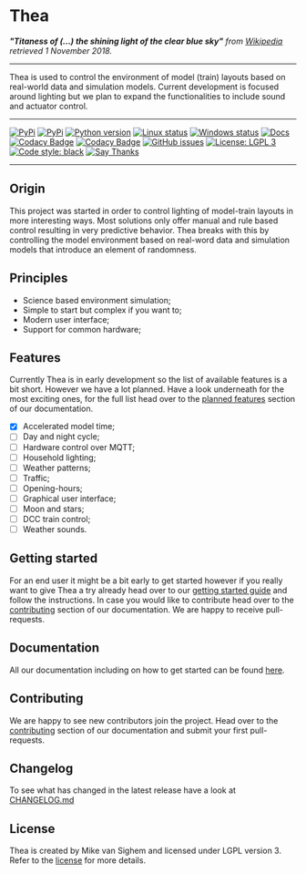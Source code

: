 # Thea

***"Titaness of (...) the shining light of the clear blue sky"**
from [Wikipedia](https://en.wikipedia.org/wiki/Thea) retrieved 1 November 2018.*

---

Thea is used to control the environment of model (train) layouts based
on real-world data and simulation models. Current development is focused
around lighting but we plan to expand the functionalities to include sound and actuator control.

---

[![PyPi](https://img.shields.io/pypi/status/thea.svg)](https://pypi.org/project/thea/)
[![PyPi](https://img.shields.io/pypi/v/thea.svg)](https://pypi.org/project/thea/)
[![Python version](https://img.shields.io/pypi/pyversions/thea.svg)](https://www.python.org/downloads/)
[![Linux status](https://img.shields.io/travis/com/mikevansighem/thea/master.svg?label=linux)](https://travis-ci.com/mikevansighem/thea)
[![Windows status](https://img.shields.io/appveyor/ci/mikevansighem/theia/master.svg?label=windows)](https://ci.appveyor.com/project/mikevansighem/theia/branch/master)
[![Docs](https://img.shields.io/website-up-down-green-red/http/shields.io.svg?label=docs)](https://mikevansighem.github.io/thea/)
[![Codacy Badge](https://img.shields.io/codacy/grade/bb3d838b073c489b89232463f0c2cf66.svg)](https://www.codacy.com/app/mikevansighem/thea?utm_source=github.com&amp;utm_medium=referral&amp;utm_content=mikevansighem/thea&amp;utm_campaign=Badge_Grade)
[![Codacy Badge](https://img.shields.io/codacy/coverage/bb3d838b073c489b89232463f0c2cf66.svg)](https://www.codacy.com/app/mikevansighem/thea?utm_source=github.com&utm_medium=referral&utm_content=mikevansighem/thea&utm_campaign=Badge_Coverage)
[![GitHub issues](https://img.shields.io/github/issues/mikevansighem/thea.svg)](https://github.com/mikevansighem/thea/pulls)
[![License: LGPL 3](https://img.shields.io/badge/license-LGPL%203-blue.svg)](LICENSE.md)
[![Code style: black](https://img.shields.io/badge/code%20style-black-000000.svg)](https://github.com/ambv/black)
[![Say Thanks](https://img.shields.io/badge/say%20thanks-!-blue.svg)](https://saythanks.io/to/mikevansighem)

---

## Origin

This project was started in order to control lighting of model-train
layouts in more interesting ways. Most solutions only offer manual
and rule based control resulting in very predictive behavior. Thea
breaks with this by controlling the model environment based on real-word
data and simulation models that introduce an element of randomness.

## Principles

-   Science based environment simulation;
-   Simple to start but complex if you want to;
-   Modern user interface;
-   Support for common hardware;

## Features

Currently Thea is in early development so the list of available features
is a bit short. However we have a lot planned. Have a look underneath for the most
exciting ones, for the full list head over to the 
[planned features](https://mikevansighem.github.io/thea/PLANNED) 
section of our documentation.

- [x] Accelerated model time;
- [ ] Day and night cycle;
- [ ] Hardware control over MQTT;
- [ ] Household lighting;
- [ ] Weather patterns;
- [ ] Traffic;
- [ ] Opening-hours;
- [ ] Graphical user interface;
- [ ] Moon and stars;
- [ ] DCC train control;
- [ ] Weather sounds.

## Getting started

For an end user it might be a bit early to get started however
if you really want to give Thea a try already head over to our
[getting started guide](https://mikevansighem.github.io/thea/getting_started/)
and follow the instructions. In case you would like to contribute head over to the
[contributing](https://mikevansighem.github.io/thea/contibuting) section
of our documentation. We are happy to receive pull-requests.

## Documentation

All our documentation including on how to get started can be found
[here](https://mikevansighem.github.io/thea).

## Contributing 

We are happy to see new contributors join the project. Head over to the
[contributing](https://mikevansighem.github.io/thea/contibuting) section
of our documentation and submit your first pull-requests.

## Changelog

To see what has changed in the latest release have a look at
[CHANGELOG.md](https://github.com/mikevansighem/thea/blob/master/docs/CHANGELOG.md)

## License

Thea is created by Mike van Sighem and licensed under LGPL version 3.
Refer to the
[license](https://github.com/mikevansighem/thea/blob/master/docs/LICENSE.md)
for more details.
